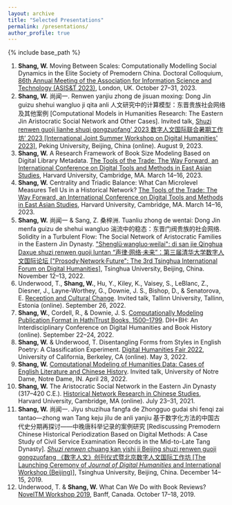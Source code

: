 ```yaml
---
layout: archive
title: "Selected Presentations"
permalink: /presentations/
author_profile: true
---
```


{% include base_path %}

1. **Shang, W.** Moving Between Scales: Computationally Modelling Social Dynamics in the Elite Society of Premodern China. Doctoral Colloquium, [86th Annual Meeting of the Association for Information Science and Technology (ASIS&T 2023)](https://www.asist.org/meetings-events/am/am23), London, UK. October 27–31, 2023.
2. **Shang, W.** 尚闻一. Renwen yanjiu zhong de jisuan moxing: Dong Jin guizu shehui wangluo ji qita anli 人文研究中的计算模型：东晋贵族社会网络及其他案例 [Computational Models in Humanities Research: The Eastern Jin Aristocratic Social Network and Other Cases]. Invited talk, [Shuzi renwen guoji lianhe shuqi gongzuofang' 2023 数字人文国际联合暑期工作坊’ 2023 [International Joint Summer Workshop on Digital Humanities' 2023]](https://camp2023.pkudh.org/en), Peking University, Beijing, China (online). August 9, 2023.
3. **Shang, W.** A Research Framework of Book Size Modeling Based on Digital Library Metadata. [The Tools of the Trade: The Way Forward, an International Conference on Digital Tools and Methods in East Asian Studies](https://sites.harvard.edu/tools-of-the-trade), Harvard University, Cambridge, MA. March 14–16, 2023.
4. **Shang, W.** Centrality and Triadic Balance: What Can Microlevel Measures Tell Us in a Historical Network? [The Tools of the Trade: The Way Forward, an International Conference on Digital Tools and Methods in East Asian Studies](https://sites.harvard.edu/tools-of-the-trade), Harvard University, Cambridge, MA. March 14–16, 2023.
5. **Shang, W.** 尚闻一 & Sang, Z. 桑梓洲. Tuanliu zhong de wentai: Dong Jin menfa guizu de shehui wangluo 湍流中的稳态：东晋门阀贵族的社会网络. Solidity in a Turbulent Flow: The Social Network of Aristocratic Families in the Eastern Jin Dynasty. ["Shenglü·wangluo·weilai": di san jie Qinghua Daxue shuzi renwen guoji luntan “声律·网络·未来”：第三届清华大学数字人文国际论坛 ["Prosody·Network·Future": The 3rd Tsinghua International Forum on Digital Humanities]](https://achieve.dhcn.cn/en/site/news_information/comprehensive/17904.html), Tsinghua University, Beijing, China. November 12–13, 2022.
6.  Underwood, T., **Shang, W.**, Hu, Y., Kiley, K., Vaisey, S., LeBlanc, Z., Diesner, J., Layne-Worthey, G., Downie, J. S., Bishop, D., & Senatorova, E. [Reception and Cultural Change](https://cudan.tlu.ee/events/2022-09-26-ted-underwood-lab). Invited talk, Tallinn University, Tallinn, Estonia (online). September 26, 2022.
7.  **Shang, W.**, Cordell, R., & Downie, J. S. [Computationally Modeling Publication Format in HathiTrust Books, 1500–1799](https://mediaspace.illinois.edu/playlist/dedicated/212073003/1_k30zb2pw/1_ebm3hrqj). DH+BH: An Interdisciplinary Conference on Digital Humanities and Book History (online). September 22–24, 2022.
8. **Shang, W.** & Underwood, T. Disentangling Forms from Styles in English Poetry: A Classification Experiment. [Digital Humanities Fair 2022](https://dlab.berkeley.edu/events/uc-berkeley-digital-humanities-fair/2022-05-03), University of California, Berkeley, CA (online). May 3, 2022.
9.  **Shang, W.** [Computational Modeling of Humanities Data: Cases of English Literature and Chinese History](https://lucyinstitute.nd.edu/news-events/events/nfcds-lucy-family-institute-seminar-with-wenyi-shang). Invited talk, University of Notre Dame, Notre Dame, IN. April 28, 2022.
10.  **Shang, W.** The Aristocratic Social Network in the Eastern Jin Dynasty (317–420 C.E.). [Historical Network Research in Chinese Studies](https://fccsdigitalchina.github.io/hnrcs2021), Harvard University, Cambridge, MA (online). July 23–31, 2021.
11.  **Shang, W.** 尚闻一. Jiyu shuzihua fangfa de Zhongguo gudai shi fenqi zai tantao—zhong wan Tang keju jilu de anli yanjiu 基于数字化方法的中国古代史分期再探讨——中晚唐科举记录的案例研究 [Rediscussing Premodern Chinese Historical Periodization Based on Digital Methods: A Case Study of Civil Service Examination Records in the Mid-to-Late Tang Dynasty]. [*Shuzi renwen* chuang kan yishi ji Beijing shuzi renwen guoji gongzuofang 《数字人文》创刊仪式暨北京数字人文国际工作坊 [The Launching Ceremony of *Journal of Digital Humanities* and International Workshop (Beijing)]](https://achieve.dhcn.cn/en/site/works/dhjournal/202002/5583.html), Tsinghua University, Beijing, China. December 14–15, 2019.
12.  Underwood, T. & **Shang, W.** What Can We Do with Book Reviews? [NovelTM Workshop 2019](https://txtlab.org/2019/10/the-end-of-an-era-noveltm-celebrates-its-final-workshop-ends), Banff, Canada. October 17–18, 2019.
